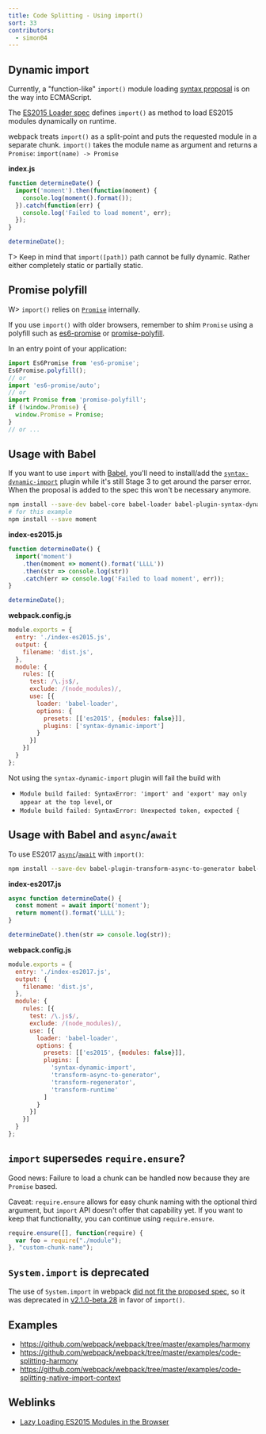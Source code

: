 ```yaml
---
title: Code Splitting - Using import()
sort: 33
contributors:
  - simon04
---
```


## Dynamic import

Currently, a "function-like" `import()` module loading [syntax proposal](https://github.com/tc39/proposal-dynamic-import) is on the way into ECMAScript.

The [ES2015 Loader spec](https://whatwg.github.io/loader/) defines `import()` as method to load ES2015 modules dynamically on runtime.

webpack treats `import()` as a split-point and puts the requested module in a separate chunk.
`import()` takes the module name as argument and returns a `Promise`: `import(name) -> Promise`

**index.js**
```javascript
function determineDate() {
  import('moment').then(function(moment) {
    console.log(moment().format());
  }).catch(function(err) {
    console.log('Failed to load moment', err);
  });
}

determineDate();
```
T> Keep in mind that `import([path])` path cannot be fully dynamic. Rather either completely static or partially static.

## Promise polyfill

W> `import()` relies on [`Promise`](https://developer.mozilla.org/en-US/docs/Web/JavaScript/Reference/Global_Objects/Promise) internally.

If you use `import()` with older browsers, remember to shim `Promise` using a polyfill such as [es6-promise](https://github.com/stefanpenner/es6-promise) or [promise-polyfill](https://github.com/taylorhakes/promise-polyfill).

In an entry point of your application:
```javascript
import Es6Promise from 'es6-promise';
Es6Promise.polyfill();
// or
import 'es6-promise/auto';
// or
import Promise from 'promise-polyfill';
if (!window.Promise) {
  window.Promise = Promise;
}
// or ...
```

## Usage with Babel

If you want to use `import` with [Babel](http://babeljs.io/), you'll need to install/add the [`syntax-dynamic-import`](http://babeljs.io/docs/plugins/syntax-dynamic-import/) plugin while it's still Stage 3 to get around the parser error. When the proposal is added to the spec this won't be necessary anymore.

```bash
npm install --save-dev babel-core babel-loader babel-plugin-syntax-dynamic-import babel-preset-es2015
# for this example
npm install --save moment
```

**index-es2015.js**
```javascript
function determineDate() {
  import('moment')
    .then(moment => moment().format('LLLL'))
    .then(str => console.log(str))
    .catch(err => console.log('Failed to load moment', err));
}

determineDate();
```

**webpack.config.js**
```javascript
module.exports = {
  entry: './index-es2015.js',
  output: {
    filename: 'dist.js',
  },
  module: {
    rules: [{
      test: /\.js$/,
      exclude: /(node_modules)/,
      use: [{
        loader: 'babel-loader',
        options: {
          presets: [['es2015', {modules: false}]],
          plugins: ['syntax-dynamic-import']
        }
      }]
    }]
  }
};
```

Not using the `syntax-dynamic-import` plugin will fail the build with
* `Module build failed: SyntaxError: 'import' and 'export' may only appear at the top level`, or
* `Module build failed: SyntaxError: Unexpected token, expected {`

## Usage with Babel and `async`/`await`

To use ES2017 [`async`](https://developer.mozilla.org/en-US/docs/Web/JavaScript/Reference/Statements/async_function)/[`await`](https://developer.mozilla.org/en-US/docs/Web/JavaScript/Reference/Operators/await) with `import()`:

```bash
npm install --save-dev babel-plugin-transform-async-to-generator babel-plugin-transform-regenerator babel-plugin-transform-runtime
```

**index-es2017.js**
```javascript
async function determineDate() {
  const moment = await import('moment');
  return moment().format('LLLL');
}

determineDate().then(str => console.log(str));
```

**webpack.config.js**
```javascript
module.exports = {
  entry: './index-es2017.js',
  output: {
    filename: 'dist.js',
  },
  module: {
    rules: [{
      test: /\.js$/,
      exclude: /(node_modules)/,
      use: [{
        loader: 'babel-loader',
        options: {
          presets: [['es2015', {modules: false}]],
          plugins: [
            'syntax-dynamic-import',
            'transform-async-to-generator',
            'transform-regenerator',
            'transform-runtime'
          ]
        }
      }]
    }]
  }
};
```

## `import` supersedes `require.ensure`?

Good news: Failure to load a chunk can be handled now because they are `Promise` based.

Caveat: `require.ensure` allows for easy chunk naming with the optional third argument, but `import` API doesn't offer that capability yet. If you want to keep that functionality, you can continue using `require.ensure`.

```javascript
require.ensure([], function(require) {
  var foo = require("./module");
}, "custom-chunk-name");
```

## `System.import` is deprecated

The use of `System.import` in webpack [did not fit the proposed spec](https://github.com/webpack/webpack/issues/2163), so it was deprecated in [v2.1.0-beta.28](https://github.com/webpack/webpack/releases/tag/v2.1.0-beta.28) in favor of `import()`.

## Examples
* https://github.com/webpack/webpack/tree/master/examples/harmony
* https://github.com/webpack/webpack/tree/master/examples/code-splitting-harmony
* https://github.com/webpack/webpack/tree/master/examples/code-splitting-native-import-context

## Weblinks
* [Lazy Loading ES2015 Modules in the Browser](https://dzone.com/articles/lazy-loading-es2015-modules-in-the-browser)
